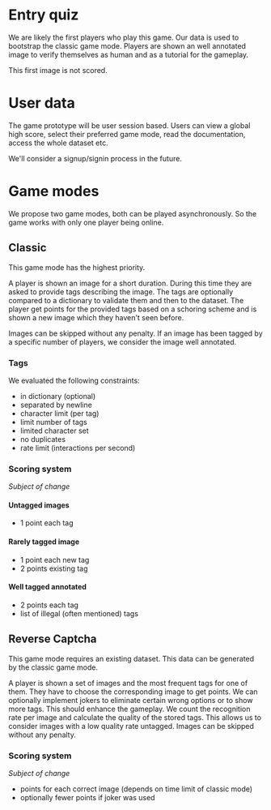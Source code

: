 # Entry quiz

We are likely the first players who play this game. Our data is used to bootstrap
the classic game mode. Players are shown an well annotated image to verify themselves as human and as a tutorial for the gameplay.

This first image is not scored.

# User data

The game prototype will be user session based. Users can view a global high score,
select their preferred game mode, read the documentation, access the whole
dataset etc.

We'll consider a signup/signin process in the future.

# Game modes

We propose two game modes, both can be played asynchronously. So the game works
with only one player being online.

## Classic

This game mode has the highest priority.

A player is shown an image for a short duration. During this time they are asked
to provide tags describing the image. The tags are optionally compared to a
dictionary to validate them and then to the dataset.
The player get points for the provided tags based on a schoring scheme and is shown a new image which they
haven't seen before.

Images can be skipped without any penalty.
If an image has been tagged by a specific number of players, we consider the
image well annotated.

### Tags
We evaluated the following constraints:
- in dictionary (optional)
- separated by newline
- character limit (per tag)
- limit number of tags
- limited character set
- no duplicates
- rate limit (interactions per second)

### Scoring system

*Subject of change*

#### Untagged images
- 1 point each tag

#### Rarely tagged image
- 1 point each new tag
- 2 points existing tag

#### Well tagged annotated
- 2 points each tag
- list of illegal (often mentioned) tags

## Reverse Captcha

This game mode requires an existing dataset. This data can be generated by
the classic game mode.

A player is shown a set of images and the most frequent tags for one of them.
They have to choose the corresponding image to get points.
We can optionally implement jokers to eliminate certain wrong options or to
show more tags. This should enhance the gameplay.
We count the recognition rate per image and calculate the quality of the
stored tags. This allows us to consider images with a low quality rate 
untagged.
Images can be skipped without any penalty.

### Scoring system

*Subject of change*

- points for each correct image (depends on time limit of classic mode)
- optionally fewer points if joker was used
